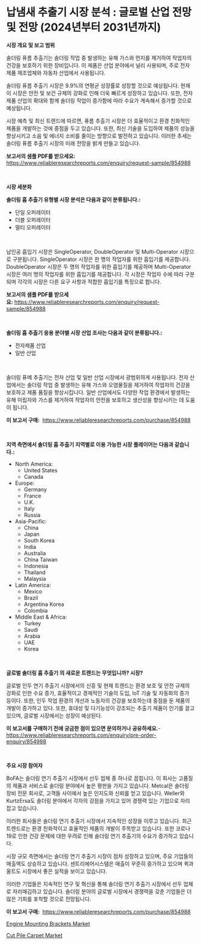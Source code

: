 <p><h1>납냄새 추출기 시장 분석 : 글로벌 산업 전망 및 전망 (2024년부터 2031년까지)</h1></p><p><strong>시장 개요 및 보고 범위</strong></p>
<p><p>솔더링 퓨름 추출기는 솔더링 작업 중 발생하는 유해 가스와 먼지를 제거하여 작업자의 건강을 보호하기 위한 장비입니다. 이 제품은 산업 분야에서 널리 사용되며, 주로 전자 제품 제조업체와 자동차 산업에서 사용됩니다.</p><p>솔더링 퓨름 추출기 시장은 9.9%의 연평균 성장률로 성장할 것으로 예상됩니다. 현재 이 시장은 안전 및 보건 규제의 강화로 인해 더욱 빠르게 성장하고 있습니다. 또한, 전자 제품 산업의 확대와 함께 솔더링 작업이 증가함에 따라 수요가 계속해서 증가할 것으로 예상됩니다.</p><p>시장 예측 및 최신 트렌드에 따르면, 퓨름 추출기 시장은 더 효율적이고 환경 친화적인 제품을 개발하는 것에 중점을 두고 있습니다. 또한, 최신 기술을 도입하여 제품의 성능을 향상시키고 소음 및 에너지 소비를 줄이는 방향으로 발전하고 있습니다. 이러한 추세는 솔더링 퓨름 추출기 시장의 미래 전망을 밝게 만들고 있습니다.</p></p>
<p><strong>보고서의 샘플 PDF를 받으세요:</strong> <a href="https://www.reliableresearchreports.com/enquiry/request-sample/854988">https://www.reliableresearchreports.com/enquiry/request-sample/854988</a></p>
<p>&nbsp;</p>
<p><strong>시장 세분화</strong></p>
<p><strong>솔더링 흄 추출기 유형별 시장 분석은 다음과 같이 분류됩니다.:</strong></p>
<p><ul><li>단일 오퍼레이터</li><li>더블 오퍼레이터</li><li>멀티 오퍼레이터</li></ul></p>
<p>&nbsp;</p>
<p><p>납인공 흡입기 시장은 SingleOperator, DoubleOperator 및 Multi-Operator 시장으로 구분됩니다. SingleOperator 시장은 한 명의 작업자를 위한 흡입기를 제공합니다. DoubleOperator 시장은 두 명의 작업자를 위한 흡입기를 제공하며 Multi-Operator 시장은 여러 명의 작업자를 위한 흡입기를 제공합니다. 각 시장은 작업자 수에 따라 구분되며 각각의 시장은 다른 요구 사항과 적합한 흡입기를 특징으로 합니다.</p></p>
<p><strong>보고서의 샘플 PDF를 받으세요:</strong>&nbsp;<a href="https://www.reliableresearchreports.com/enquiry/request-sample/854988">https://www.reliableresearchreports.com/enquiry/request-sample/854988</a></p>
<p>&nbsp;</p>
<p><strong> 솔더링 흄 추출기 응용 분야별 시장 산업 조사는 다음과 같이 분류됩니다.:</strong></p>
<p><ul><li>전자제품 산업</li><li>일반 산업</li></ul></p>
<p>&nbsp;</p>
<p><p>솔더링 퓨메 추출기는 전자 산업 및 일반 산업 시장에서 광범위하게 사용됩니다. 전자 산업에서는 솔더링 작업 중 발생하는 유해 가스와 오염물질을 제거하여 작업자의 건강을 보호하고 제품 품질을 향상시킵니다. 일반 산업에서도 다양한 작업 환경에서 발생하는 유해 미립자와 가스를 제거하여 작업자의 안전을 보호하고 생산성을 향상시키는 데 도움이 됩니다.</p></p>
<p><strong>이 보고서 구매:</strong>&nbsp; <a href="https://www.reliableresearchreports.com/purchase/854988">https://www.reliableresearchreports.com/purchase/854988</a></p>
<p>&nbsp;</p>
<p><strong>지역 측면에서 솔더링 흄 추출기 지역별로 이용 가능한 시장 플레이어는 다음과 같습니다.:</strong></p>
<p><ul>
    <li>
        North America:
        <ul>
            <li>United States</li>
            <li>Canada</li>
        </ul>
    </li>
    <li>
        Europe:
        <ul>
            <li>Germany</li>
            <li>France</li>
            <li>U.K.</li>
            <li>Italy</li>
            <li>Russia</li>
        </ul>
    </li>
    <li>
        Asia-Pacific:
        <ul>
            <li>China</li>
            <li>Japan</li>
            <li>South Korea</li>
            <li>India</li>
            <li>Australia</li>
            <li>China Taiwan</li>
            <li>Indonesia</li>
            <li>Thailand</li>
            <li>Malaysia</li>
        </ul>
    </li>
    <li>
        Latin America:
        <ul>
            <li>Mexico</li>
            <li>Brazil</li>
            <li>Argentina Korea</li>
            <li>Colombia</li>
        </ul>
    </li>
    <li>
        Middle East & Africa:
        <ul>
            <li>Turkey</li>
            <li>Saudi</li>
            <li>Arabia</li>
            <li>UAE</li>
            <li>Korea</li>
        </ul>
    </li>
    </ul></p>
<p>&nbsp;</p>
<p><strong>글로벌 솔더링 흄 추출기 의 새로운 트렌드는 무엇입니까? 시장?</strong></p>
<p><p>글로벌 인두 연기 추출기 시장에서의 신흥 및 현재 트렌드는 환경 보호 및 안전 규제의 강화로 인한 수요 증가, 효율적이고 경제적인 기술의 도입, IoT 기술 및 자동화의 증가 등이다. 또한, 인두 작업 환경의 개선과 노동자의 건강을 보호하는데 중점을 둔 제품의 개발이 증가하고 있다. 또한, 휴대성 및 다기능성이 강조되는 추출기 제품이 인기를 끌고 있으며, 글로벌 시장에서는 성장이 예상된다.</p></p>
<p><strong>이 보고서를 구매하기 전에 궁금한 점이 있으면 문의하거나 공유하세요.</strong>- <a href="https://www.reliableresearchreports.com/enquiry/pre-order-enquiry/854988">https://www.reliableresearchreports.com/enquiry/pre-order-enquiry/854988</a></p>
<p>&nbsp;</p>
<p><strong>주요 시장 참여자</strong></p>
<p><p>BoFA는 솔더링 연기 추출기 시장에서 선두 업체 중 하나로 꼽힙니다. 이 회사는 고품질의 제품과 서비스로 솔더링 분야에서 높은 평판을 가지고 있습니다. Metcal은 솔더링 장비 전문 회사로, 고객들 사이에서 높은 인지도와 신뢰를 얻고 있습니다. Weller와 KurtzErsa도 솔더링 분야에서 각자의 강점을 가지고 있어 경쟁력 있는 기업으로 자리 잡고 있습니다.</p><p>이러한 회사들은 솔더링 연기 추출기 시장에서 지속적인 성장을 이루고 있습니다. 최근 트렌드로는 환경 친화적이고 효율적인 제품의 개발이 주목받고 있습니다. 또한 코로나19로 인한 건강 문제에 대한 우려로 인해 솔더링 연기 추출기의 수요가 증가하고 있습니다.</p><p>시장 규모 측면에서는 솔더링 연기 추출기 시장이 점차 성장하고 있으며, 주요 기업들의 매출액도 상승하고 있습니다. 센트리에어시스템은 매출이 꾸준히 증가하고 있으며 퀵과 울트도 시장에서 좋은 실적을 보이고 있습니다.</p><p>이러한 기업들은 지속적인 연구 및 혁신을 통해 솔더링 연기 추출기 시장에서 선두 업체로 자리매김하고 있습니다. 솔더링 분야의 글로벌 시장에서 경쟁력을 갖춘 기업들은 더 많은 기회를 포착할 것으로 전망됩니다.</p></p>
<p><strong>이 보고서 구매:</strong>&nbsp;&nbsp;<a href="https://www.reliableresearchreports.com/purchase/854988">https://www.reliableresearchreports.com/purchase/854988</a></p>
<p><p><a href="https://picayune-night-cbd.notion.site/Global-Engine-Mounting-Brackets-Market-by-Types-Applications-and-Major-Players-with-Regional-Grow-a834ebe96c85433da41d8a3ba7d4cb6d">Engine Mounting Brackets Market</a></p><p><a href="https://github.com/Hazelklievgspy6vdcsmu106w/Market-Research-Report-List-1/blob/main/cut-pile-carpet-market.md">Cut Pile Carpet Market</a></p></p>

